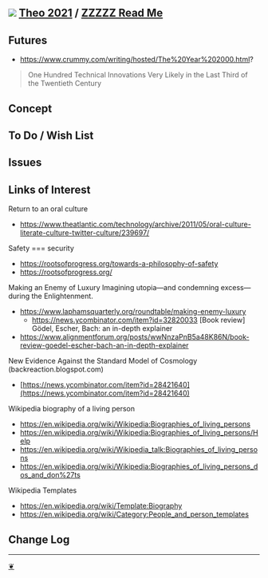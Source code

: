 ## [![](https://theo-armour.github.io/2021/lib/assets/icons/mark-github.svg)](https://github.com/theo-armour/2021/) [Theo 2021](https://theo-armour.github.io/2021/ "Home page") / [ZZZZZ Read Me](https://theo-armour.github.io/2021/#README.md)


## Futures

* https://www.crummy.com/writing/hosted/The%20Year%202000.html?
> One Hundred Technical Innovations Very Likely in the Last Third of the Twentieth Century


## Concept

## To Do / Wish List

## Issues

## Links of Interest

Return to an oral culture
* https://www.theatlantic.com/technology/archive/2011/05/oral-culture-literate-culture-twitter-culture/239697/

Safety === security
* https://rootsofprogress.org/towards-a-philosophy-of-safety
* https://rootsofprogress.org/

Making an Enemy of Luxury
Imagining utopia—and condemning excess—during the Enlightenment.
* https://www.laphamsquarterly.org/roundtable/making-enemy-luxury
  * https://news.ycombinator.com/item?id=32820033
[Book review] Gödel, Escher, Bach: an in-depth explainer
* https://www.alignmentforum.org/posts/wwNnzaPnB5a48K86N/book-review-goedel-escher-bach-an-in-depth-explainer

New Evidence Against the Standard Model of Cosmology (backreaction.blogspot.com)
* [https://news.ycombinator.com/item?id=28421640](https://news.ycombinator.com/item?id=28421640)

Wikipedia biography of a living person

* https://en.wikipedia.org/wiki/Wikipedia:Biographies_of_living_persons
* https://en.wikipedia.org/wiki/Wikipedia:Biographies_of_living_persons/Help
* https://en.wikipedia.org/wiki/Wikipedia_talk:Biographies_of_living_persons
* https://en.wikipedia.org/wiki/Wikipedia:Biographies_of_living_persons_dos_and_don%27ts

Wikipedia Templates

* https://en.wikipedia.org/wiki/Template:Biography
* https://en.wikipedia.org/wiki/Category:People_and_person_templates

## Change Log



---

[❦](javascript:window.scrollTo(0,0);)

